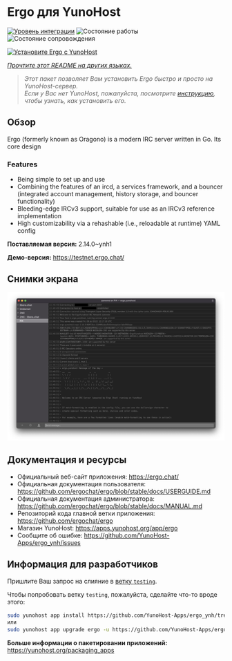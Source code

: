 <!--
Важно: этот README был автоматически сгенерирован <https://github.com/YunoHost/apps/tree/master/tools/readme_generator>
Он НЕ ДОЛЖЕН редактироваться вручную.
-->

# Ergo для YunoHost

[![Уровень интеграции](https://apps.yunohost.org/badge/integration/ergo)](https://ci-apps.yunohost.org/ci/apps/ergo/)
![Состояние работы](https://apps.yunohost.org/badge/state/ergo)
![Состояние сопровождения](https://apps.yunohost.org/badge/maintained/ergo)

[![Установите Ergo с YunoHost](https://install-app.yunohost.org/install-with-yunohost.svg)](https://install-app.yunohost.org/?app=ergo)

*[Прочтите этот README на других языках.](./ALL_README.md)*

> *Этот пакет позволяет Вам установить Ergo быстро и просто на YunoHost-сервер.*  
> *Если у Вас нет YunoHost, пожалуйста, посмотрите [инструкцию](https://yunohost.org/install), чтобы узнать, как установить его.*

## Обзор

Ergo (formerly known as Oragono) is a modern IRC server written in Go. Its core design 

### Features

- Being simple to set up and use
- Combining the features of an ircd, a services framework, and a bouncer (integrated account management, history storage, and bouncer functionality)
- Bleeding-edge IRCv3 support, suitable for use as an IRCv3 reference implementation
- High customizability via a rehashable (i.e., reloadable at runtime) YAML config



**Поставляемая версия:** 2.14.0~ynh1

**Демо-версия:** <https://testnet.ergo.chat/>

## Снимки экрана

![Снимок экрана Ergo](./doc/screenshots/textual.jpg)

## Документация и ресурсы

- Официальный веб-сайт приложения: <https://ergo.chat/>
- Официальная документация пользователя: <https://github.com/ergochat/ergo/blob/stable/docs/USERGUIDE.md>
- Официальная документация администратора: <https://github.com/ergochat/ergo/blob/stable/docs/MANUAL.md>
- Репозиторий кода главной ветки приложения: <https://github.com/ergochat/ergo>
- Магазин YunoHost: <https://apps.yunohost.org/app/ergo>
- Сообщите об ошибке: <https://github.com/YunoHost-Apps/ergo_ynh/issues>

## Информация для разработчиков

Пришлите Ваш запрос на слияние в [ветку `testing`](https://github.com/YunoHost-Apps/ergo_ynh/tree/testing).

Чтобы попробовать ветку `testing`, пожалуйста, сделайте что-то вроде этого:

```bash
sudo yunohost app install https://github.com/YunoHost-Apps/ergo_ynh/tree/testing --debug
или
sudo yunohost app upgrade ergo -u https://github.com/YunoHost-Apps/ergo_ynh/tree/testing --debug
```

**Больше информации о пакетировании приложений:** <https://yunohost.org/packaging_apps>

